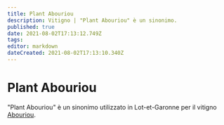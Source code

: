 ```yaml
---
title: Plant Abouriou
description: Vitigno | "Plant Abouriou" è un sinonimo.
published: true
date: 2021-08-02T17:13:12.749Z
tags: 
editor: markdown
dateCreated: 2021-08-02T17:13:10.340Z
---
```


# Plant Abouriou
"Plant Abouriou" è un sinonimo utilizzato in Lot-et-Garonne per il vitigno [Abouriou](/vitigni/Francia/bacca-nera/abouriou).